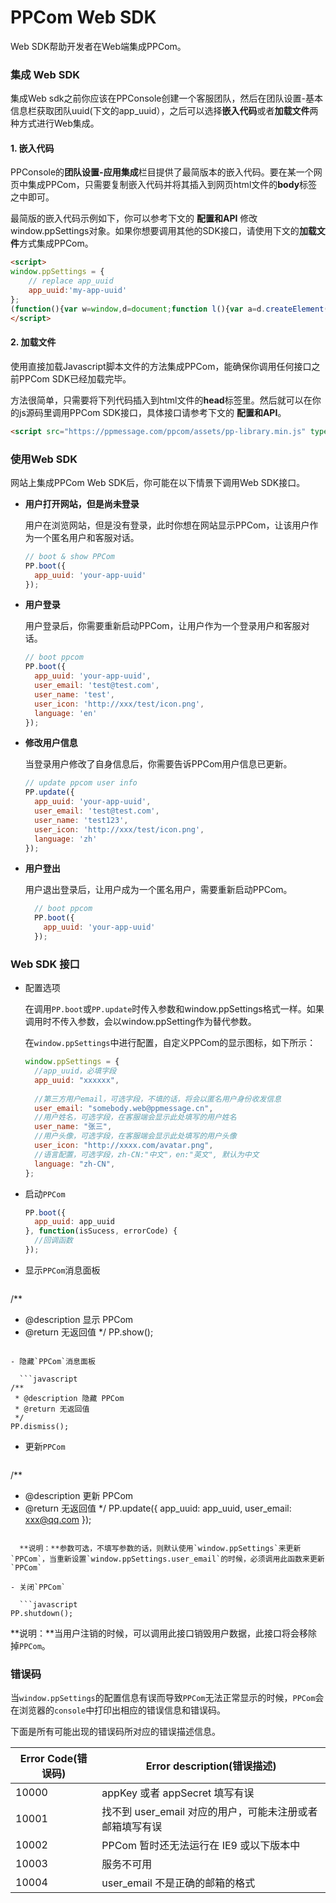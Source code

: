 # PPCom Web SDK

Web SDK帮助开发者在Web端集成PPCom。

### 集成 Web SDK
集成Web sdk之前你应该在PPConsole创建一个客服团队，然后在团队设置-基本信息栏获取团队uuid(下文的app_uuid），之后可以选择**嵌入代码**或者**加载文件**两种方式进行Web集成。

#### 1. 嵌入代码
PPConsole的**团队设置-应用集成**栏目提供了最简版本的嵌入代码。要在某一个网页中集成PPCom，只需要复制嵌入代码并将其插入到网页html文件的**body**标签之中即可。

最简版的嵌入代码示例如下，你可以参考下文的 **配置和API** 修改window.ppSettings对象。如果你想要调用其他的SDK接口，请使用下文的**加载文件**方式集成PPCom。

```html
<script>
window.ppSettings = {
    // replace app_uuid
    app_uuid:'my-app-uuid'
};
(function(){var w=window,d=document;function l(){var a=d.createElement('script');a.type='text/javascript';a.async=!0;a.src='https://ppmessage.com/ppcom/assets/pp-library.min.js';var b=d.getElementsByTagName('script')[0];b.parentNode.insertBefore(a,b)}w.attachEvent?w.attachEvent('onload',l):w.addEventListener('load',l,!1);})()
</script>
```

#### 2. 加载文件
使用直接加载Javascript脚本文件的方法集成PPCom，能确保你调用任何接口之前PPCom SDK已经加载完毕。

方法很简单，只需要将下列代码插入到html文件的**head**标签里。然后就可以在你的js源码里调用PPCom SDK接口，具体接口请参考下文的 **配置和API**。

```html
<script src="https://ppmessage.com/ppcom/assets/pp-library.min.js" type="text/javascript"></script>
```

### 使用Web SDK
网站上集成PPCom Web SDK后，你可能在以下情景下调用Web SDK接口。

* **用户打开网站，但是尚未登录**

  用户在浏览网站，但是没有登录，此时你想在网站显示PPCom，让该用户作为一个匿名用户和客服对话。
  
  ```javascript
  // boot & show PPCom
  PP.boot({
    app_uuid: 'your-app-uuid'
  });
  ```
  
* **用户登录**
 
  用户登录后，你需要重新启动PPCom，让用户作为一个登录用户和客服对话。
  
  ```javascript
  // boot ppcom
  PP.boot({
    app_uuid: 'your-app-uuid',
    user_email: 'test@test.com',
    user_name: 'test',
    user_icon: 'http://xxx/test/icon.png',
    language: 'en'
  });
  ```

* **修改用户信息**

  当登录用户修改了自身信息后，你需要告诉PPCom用户信息已更新。
  
  ```javascript
  // update ppcom user info
  PP.update({
    app_uuid: 'your-app-uuid',
    user_email: 'test@test.com',
    user_name: 'test123',
    user_icon: 'http://xxx/test/icon.png',
    language: 'zh'
  });
  ```
 
* **用户登出**

  用户退出登录后，让用户成为一个匿名用户，需要重新启动PPCom。
  
  ```javascript
    // boot ppcom
    PP.boot({
      app_uuid: 'your-app-uuid'
    });
  ```
  

### Web SDK 接口

- 配置选项
  
  在调用`PP.boot`或`PP.update`时传入参数和window.ppSettings格式一样。如果调用时不传入参数，会以window.ppSetting作为替代参数。
  
  在`window.ppSettings`中进行配置，自定义PPCom的显示图标，如下所示：

  ```javascript
  window.ppSettings = {
	//app_uuid，必填字段
	app_uuid: "xxxxxx",
	
    //第三方用户email，可选字段，不填的话，将会以匿名用户身份收发信息
	user_email: "somebody.web@ppmessage.cn",
    //用户姓名，可选字段，在客服端会显示此处填写的用户姓名
    user_name: "张三",
    //用户头像，可选字段，在客服端会显示此处填写的用户头像
    user_icon: "http://xxxx.com/avatar.png",
	//语言配置，可选字段，zh-CN:"中文"，en:"英文", 默认为中文
	language: "zh-CN",
  };
  ```

- 启动`PPCom`

  ```javascript
  PP.boot({
    app_uuid: app_uuid
  }, function(isSucess, errorCode) {
    //回调函数
  });
  ```

- 显示`PPCom`消息面板

  ```javascript
/**
 * @description 显示 PPCom
 * @return 无返回值
 */
PP.show();
```

- 隐藏`PPCom`消息面板

  ```javascript
/**
 * @description 隐藏 PPCom
 * @return 无返回值
 */
PP.dismiss();
```

- 更新`PPCom`

  ```javascript
/**
 * @description 更新 PPCom
 * @return 无返回值
 */
PP.update({
    app_uuid: app_uuid,
    user_email: xxx@qq.com
});
```

  **说明：**参数可选，不填写参数的话，则默认使用`window.ppSettings`来更新`PPCom`，当重新设置`window.ppSettings.user_email`的时候，必须调用此函数来更新`PPCom`

- 关闭`PPCom`

  ```javascript
PP.shutdown();
```

  **说明：**当用户注销的时候，可以调用此接口销毁用户数据，此接口将会移除掉`PPCom`。

### 错误码

当`window.ppSettings`的配置信息有误而导致`PPCom`无法正常显示的时候，`PPCom`会在浏览器的`console`中打印出相应的错误信息和错误码。

下面是所有可能出现的错误码所对应的错误描述信息。

Error Code(错误码) | Error description(错误描述)
----------------- | -------------------------------
10000             | appKey 或者 appSecret 填写有误
10001             | 找不到 user_email 对应的用户，可能未注册或者邮箱填写有误
10002             | PPCom 暂时还无法运行在 IE9 或以下版本中
10003             | 服务不可用
10004             | user_email 不是正确的邮箱的格式

